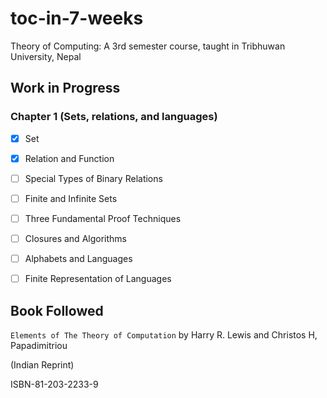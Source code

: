 toc-in-7-weeks
==============

Theory of Computing: A 3rd semester course, taught in Tribhuwan University, Nepal

Work in Progress
----
### Chapter 1 (Sets, relations, and languages)
- [x] Set
- [x] Relation and Function
- [ ] Special Types of Binary Relations 
- [ ] Finite and Infinite Sets
- [ ] Three Fundamental Proof Techniques
- [ ] Closures and Algorithms
- [ ] Alphabets and Languages
- [ ] Finite Representation of Languages


Book Followed
----

`Elements of The Theory of Computation` by Harry R. Lewis and Christos H, Papadimitriou  

(Indian Reprint)

ISBN-81-203-2233-9
